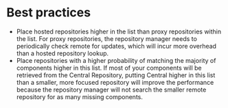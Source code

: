 # Best practices

- Place hosted repositories higher in the list than proxy repositories within the list. For proxy repositories, the repository manager needs to periodically check remote for updates, which will incur more overhead than a hosted repository lookup.  
- Place repositories with a higher probability of matching the majority of components higher in this list. If most of your components will be retrieved from the Central Repository, putting Central higher in this list than a smaller, more focused repository will improve the performance because the repository manager will not search the smaller remote repository for as many missing components.  